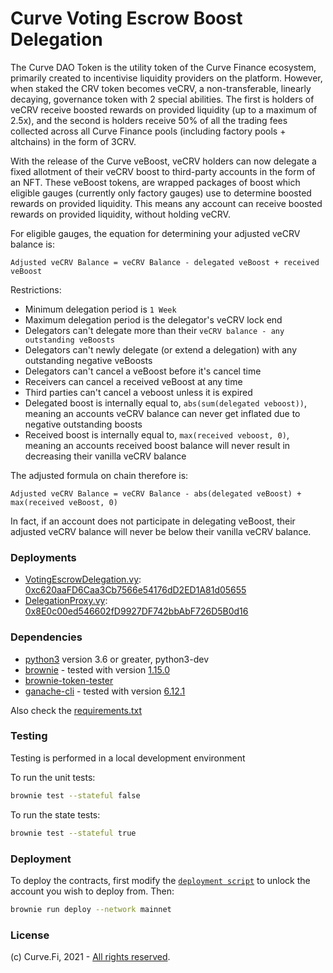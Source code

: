 # Curve Voting Escrow Boost Delegation

The Curve DAO Token is the utility token of the Curve Finance ecosystem, primarily created to incentivise liquidity providers on the platform.
However, when staked the CRV token becomes veCRV, a non-transferable, linearly decaying, governance token with 2 special abilities. The first
is holders of veCRV receive boosted rewards on provided liquidity (up to a maximum of 2.5x), and the second is holders receive 50% of all the
trading fees collected across all Curve Finance pools (including factory pools + altchains) in the form of 3CRV.

With the release of the Curve veBoost, veCRV holders can now delegate a fixed allotment of their veCRV boost to third-party accounts in the form of
an NFT. These veBoost tokens, are wrapped packages of boost which eligible gauges (currently only factory gauges) use to determine boosted rewards
on provided liquidity. This means any account can receive boosted rewards on provided liquidity, without holding veCRV.

For eligible gauges, the equation for determining your adjusted veCRV balance is:

`Adjusted veCRV Balance = veCRV Balance - delegated veBoost + received veBoost`

Restrictions:

- Minimum delegation period is `1 Week`
- Maximum delegation period is the delegator's veCRV lock end
- Delegators can't delegate more than their `veCRV balance - any outstanding veBoosts`
- Delegators can't newly delegate (or extend a delegation) with any outstanding negative veBoosts
- Delegators can't cancel a veBoost before it's cancel time
- Receivers can cancel a received veBoost at any time
- Third parties can't cancel a veboost unless it is expired
- Delegated boost is internally equal to, `abs(sum(delegated veboost))`, meaning an accounts veCRV balance can never get
  inflated due to negative outstanding boosts
- Received boost is internally equal to, `max(received veboost, 0)`, meaning an accounts received boost balance will never
  result in decreasing their vanilla veCRV balance

The adjusted formula on chain therefore is:

`Adjusted veCRV Balance = veCRV Balance - abs(delegated veBoost) + max(received veBoost, 0)`

In fact, if an account does not participate in delegating veBoost, their adjusted veCRV balance will never be below their vanilla veCRV balance.


### Deployments


- [VotingEscrowDelegation.vy](contracts/VotingEscrowDelegation.vy): [0xc620aaFD6Caa3Cb7566e54176dD2ED1A81d05655](https://etherscan.io/address/0xc620aaFD6Caa3Cb7566e54176dD2ED1A81d05655)
- [DelegationProxy.vy](contracts/DelegationProxy.vy): [0x8E0c00ed546602fD9927DF742bbAbF726D5B0d16](https://etherscan.io/address/0x8E0c00ed546602fD9927DF742bbAbF726D5B0d16)


### Dependencies

* [python3](https://www.python.org/downloads/release/python-368/) version 3.6 or greater, python3-dev
* [brownie](https://github.com/eth-brownie/brownie) - tested with version [1.15.0](https://github.com/eth-brownie/brownie/releases/tag/v1.15.0)
* [brownie-token-tester](https://github.com/iamdefinitelyahuman/brownie-token-tester)
* [ganache-cli](https://github.com/trufflesuite/ganache-cli) - tested with version [6.12.1](https://github.com/trufflesuite/ganache-cli/releases/tag/v6.12.1)

Also check the [requirements.txt](./requirements.txt)

### Testing

Testing is performed in a local development environment

To run the unit tests:

```bash
brownie test --stateful false
```

To run the state tests:

```bash
brownie test --stateful true
```

### Deployment

To deploy the contracts, first modify the [`deployment script`](scripts/deploy.py) to unlock the account you wish to deploy from. Then:

```bash
brownie run deploy --network mainnet
```

### License

(c) Curve.Fi, 2021 - [All rights reserved](LICENSE).
